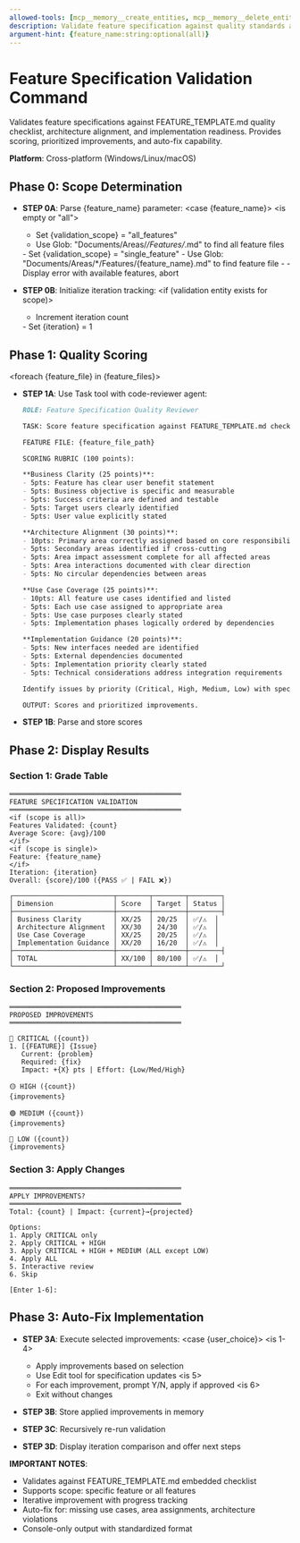 ```yaml
---
allowed-tools: [mcp__memory__create_entities, mcp__memory__delete_entities, mcp__memory__create_relations, mcp__memory__delete_relations, mcp__memory__add_observations, mcp__memory__delete_observations, mcp__memory__read_graph, mcp__memory__search_nodes, mcp__memory__open_nodes, Task, Read, Write, Edit, Glob, Bash, TodoWrite]
description: Validate feature specification against quality standards and architecture alignment
argument-hint: {feature_name:string:optional(all)}
---
```


# Feature Specification Validation Command

Validates feature specifications against FEATURE_TEMPLATE.md quality checklist, architecture alignment, and implementation readiness. Provides scoring, prioritized improvements, and auto-fix capability.

**Platform**: Cross-platform (Windows/Linux/macOS)

## Phase 0: Scope Determination

- **STEP 0A**: Parse {feature_name} parameter:
  <case {feature_name}>
  <is empty or "all">
    - Set {validation_scope} = "all_features"
    - Use Glob: "Documents/Areas/*/Features/*.md" to find all feature files
  <otherwise>
    - Set {validation_scope} = "single_feature"
    - Use Glob: "Documents/Areas/*/Features/{feature_name}.md" to find feature file
    - <if (not found)>
      - Display error with available features, abort
    </if>
  </case>

- **STEP 0B**: Initialize iteration tracking:
  <if (validation entity exists for scope)>
  - Increment iteration count
  <else>
  - Set {iteration} = 1
  </if>

## Phase 1: Quality Scoring

<foreach {feature_file} in {feature_files}>

- **STEP 1A**: Use Task tool with code-reviewer agent:
  ```markdown
  ROLE: Feature Specification Quality Reviewer

  TASK: Score feature specification against FEATURE_TEMPLATE.md checklist

  FEATURE FILE: {feature_file_path}

  SCORING RUBRIC (100 points):

  **Business Clarity (25 points)**:
  - 5pts: Feature has clear user benefit statement
  - 5pts: Business objective is specific and measurable
  - 5pts: Success criteria are defined and testable
  - 5pts: Target users clearly identified
  - 5pts: User value explicitly stated

  **Architecture Alignment (30 points)**:
  - 10pts: Primary area correctly assigned based on core responsibility
  - 5pts: Secondary areas identified if cross-cutting
  - 5pts: Area impact assessment complete for all affected areas
  - 5pts: Area interactions documented with clear direction
  - 5pts: No circular dependencies between areas

  **Use Case Coverage (25 points)**:
  - 10pts: All feature use cases identified and listed
  - 5pts: Each use case assigned to appropriate area
  - 5pts: Use case purposes clearly stated
  - 5pts: Implementation phases logically ordered by dependencies

  **Implementation Guidance (20 points)**:
  - 5pts: New interfaces needed are identified
  - 5pts: External dependencies documented
  - 5pts: Implementation priority clearly stated
  - 5pts: Technical considerations address integration requirements

  Identify issues by priority (Critical, High, Medium, Low) with specific fixes.

  OUTPUT: Scores and prioritized improvements.
  ```

- **STEP 1B**: Parse and store scores

</foreach>

## Phase 2: Display Results

### Section 1: Grade Table
```
═══════════════════════════════════════════
FEATURE SPECIFICATION VALIDATION
═══════════════════════════════════════════
<if (scope is all)>
Features Validated: {count}
Average Score: {avg}/100
</if>
<if (scope is single)>
Feature: {feature_name}
</if>
Iteration: {iteration}
Overall: {score}/100 ({PASS ✅ | FAIL ❌})

┌─────────────────────────┬────────┬────────┬────────┐
│ Dimension               │ Score  │ Target │ Status │
├─────────────────────────┼────────┼────────┼────────┤
│ Business Clarity        │ XX/25  │ 20/25  │ ✅/⚠️  │
│ Architecture Alignment  │ XX/30  │ 24/30  │ ✅/⚠️  │
│ Use Case Coverage       │ XX/25  │ 20/25  │ ✅/⚠️  │
│ Implementation Guidance │ XX/20  │ 16/20  │ ✅/⚠️  │
├─────────────────────────┼────────┼────────┼────────┤
│ TOTAL                   │ XX/100 │ 80/100 │ ✅/⚠️  │
└─────────────────────────┴────────┴────────┴────────┘
```

### Section 2: Proposed Improvements
```
═══════════════════════════════════════════
PROPOSED IMPROVEMENTS
═══════════════════════════════════════════

🔴 CRITICAL ({count})
1. [{FEATURE}] {Issue}
   Current: {problem}
   Required: {fix}
   Impact: +{X} pts | Effort: {Low/Med/High}

🟡 HIGH ({count})
{improvements}

🟢 MEDIUM ({count})
{improvements}

🔵 LOW ({count})
{improvements}
```

### Section 3: Apply Changes
```
═══════════════════════════════════════════
APPLY IMPROVEMENTS?
═══════════════════════════════════════════
Total: {count} | Impact: {current}→{projected}

Options:
1. Apply CRITICAL only
2. Apply CRITICAL + HIGH
3. Apply CRITICAL + HIGH + MEDIUM (ALL except LOW)
4. Apply ALL
5. Interactive review
6. Skip

[Enter 1-6]:
```

## Phase 3: Auto-Fix Implementation

- **STEP 3A**: Execute selected improvements:
  <case {user_choice}>
  <is 1-4>
    - Apply improvements based on selection
    - Use Edit tool for specification updates
  <is 5>
    - For each improvement, prompt Y/N, apply if approved
  <is 6>
    - Exit without changes
  </case>

- **STEP 3B**: Store applied improvements in memory
- **STEP 3C**: Recursively re-run validation
- **STEP 3D**: Display iteration comparison and offer next steps

**IMPORTANT NOTES**:
- Validates against FEATURE_TEMPLATE.md embedded checklist
- Supports scope: specific feature or all features
- Iterative improvement with progress tracking
- Auto-fix for: missing use cases, area assignments, architecture violations
- Console-only output with standardized format